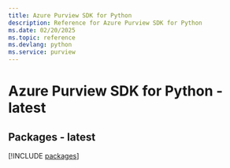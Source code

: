 ```yaml
---
title: Azure Purview SDK for Python
description: Reference for Azure Purview SDK for Python
ms.date: 02/20/2025
ms.topic: reference
ms.devlang: python
ms.service: purview
---
```

# Azure Purview SDK for Python - latest
## Packages - latest
[!INCLUDE [packages](purview-index.md)]